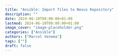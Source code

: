 ```yaml
---
title: "Ansible: Import files to Nexus Repository"
description: ""
date: 2024-06-10T09:00:00+01:00
lastmod: 2024-06-10T09:00:00+01:00
image_cover: "image-placeholder.png"
categories: ["Ansible"]
authors: ["Marcel Venema"] 
tags: [""]
draft: false
---
```



